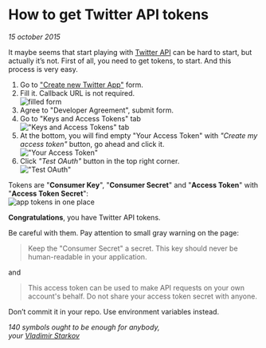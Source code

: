 # How to get Twitter API tokens

_15 october 2015_

It maybe seems that start playing with [Twitter API][api] can be hard to start,
but actually it’s not. First of all, you need to get tokens, to start.
And this process is very easy.

1. Go to ["Create new Twitter App"](https://apps.twitter.com/app/new) form.
2. Fill it. Callback URL is not required.  
  ![filled form](https://i.imgur.com/fnMGBQn.png)
3. Agree to "Developer Agreement", submit form.
4. Go to "Keys and Access Tokens" tab  
  !["Keys and Access Tokens" tab](https://i.imgur.com/C13BEpG.png)
5. At the bottom, you will find empty "Your Access Token" with _"Create my access token"_ button, go ahead and click it.  
  !["Your Access Token"](https://i.imgur.com/bwClX9c.png)
6. Click _"Test OAuth"_ button in the top right corner.  
  !["Test OAuth"](http://i.imgur.com/1GXcM1D.png)

Tokens are "**Consumer Key**", "**Consumer Secret**" and "**Access Token**" with "**Access Token Secret**":  
![app tokens in one place](https://i.imgur.com/trkuXvm.png)

**Congratulations**, you have Twitter API tokens.

Be careful with them. Pay attention to small gray warning on the page:

> Keep the "Consumer Secret" a secret. This key should never be human-readable in your application.

and

> This access token can be used to make API requests on your own account's behalf. Do not share your access token secret with anyone.

Don’t commit it in your repo. Use environment variables instead.

[api]: https://dev.twitter.com/rest/public

_140 symbols ought to be enough for anybody,  
your [Vladimir Starkov](https://iamstarkov.com)_
